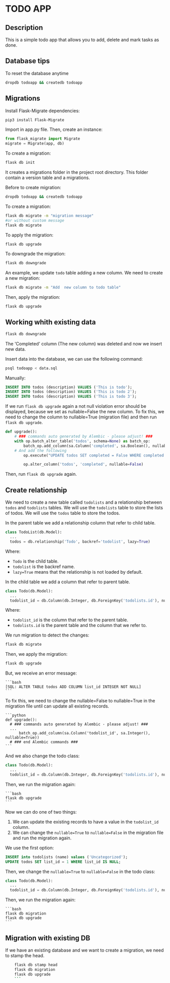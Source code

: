 # TODO APP

## Description
This is a simple todo app that allows you to add, delete and mark tasks as done.


## Database tips
To reset the database anytime

```bash
dropdb todoapp && createdb todoapp
```


## Migrations
Install Flask-Migrate dependencies:

  ```bash
  pip3 install Flask-Migrate
  ```

Import in app.py file.
Then, create an instance:

  ```python
  from flask_migrate import Migrate
  migrate = Migrate(app, db)
  ```

To create a migration:

  ```bash
  flask db init
  ```

It creates a migrations folder in the project root directory. This folder contain a version table and a migrations.

Before to create migration:

  ```bash
  dropdb todoapp && createdb todoapp
  ```

To create a migration:

  ```bash
  flask db migrate -m "migration message"
  #or without custom message
  flask db migrate
  ```


To apply the migration:

  ```bash
  flask db upgrade
  ```

To downgrade the migration:
  
  ```bash
  flask db downgrade
  ```

An example, we update `todo` table adding a new column.
We need to create a new migration:

  ```bash
  flask db migrate -m "Add  new column to todo table"
  ```

Then, apply the migration:

  ```bash
  flask db upgrade
  ```

## Working whith existing data

   ```bash
  flask db downgrade
  ```

The 'Completed' column (The new column) was deleted and now we insert new data.

Insert data into the database, we can use the following command:

  ```bash
  psql todoapp < data.sql
  ```
  Manually:

  ```sql
  INSERT INTO todos (description) VALUES ('This is todo');
  INSERT INTO todos (description) VALUES ('This is todo 2');
  INSERT INTO todos (description) VALUES ('This is todo 3');
```

If we run `flask db upgrade` again a not null violation error should be displayed, because we set as nullable=False the new column.
To fix this, we need to change the column to nullable=True (migration file) and then run `flask db upgrade`.

```python
def upgrade():
    # ### commands auto generated by Alembic - please adjust! ###
    with op.batch_alter_table('todos', schema=None) as batch_op:
        batch_op.add_column(sa.Column('completed', sa.Boolean(), nullable=True))
    # And add the following
        op.execute("UPDATE todos SET completed = False WHERE completed IS NULL")

        op.alter_column('todos', 'completed', nullable=False)
```

Then, run `flask db upgrade` again.

## Create relationship

We need to create a new table called `todolists` and a relationship between `todos` and `todolists` tables.
We will use the `todolists` table to store the lists of todos.
We will use the `todos` table to store the todos.

In the parent table we add a relationship column that refer to child table.
  
  ```python
  class TodoList(db.Model):
    ...
    todos = db.relationship('Todo', backref='todolist', lazy=True)
  ```
  Where:
  - `Todo` is the child table.
  - `todolist` is the backref name.
  - `lazy=True` means that the relationship is not loaded by default.

In the child table we add a column that refer to parent table.

  ```python
  class Todo(db.Model):
    ...
    todolist_id = db.Column(db.Integer, db.ForeignKey('todolists.id'), nullable=False)
  ```
  Where:
  - `todolist_id` is the column that refer to the parent table.
  - `todolists.id` is the parent table and the column that we refer to.

We run migration to detect the changes:

  ```bash
  flask db migrate 
  ```

Then, we apply the migration:

  ```bash
  flask db upgrade
  ```

But, we receive an error message:
  
    ```bash
    [SQL: ALTER TABLE todos ADD COLUMN list_id INTEGER NOT NULL]
    ```

To fix this, we need to change the nullable=False to nullable=True in the migration file until can update all existing records.
  
    ```python
    def upgrade():
      # ### commands auto generated by Alembic - please adjust! ###
      ...
          batch_op.add_column(sa.Column('todolist_id', sa.Integer(), nullable=True))
      # ### end Alembic commands ###
    ```
  And we also change the todo class:
    
  ```python
  class Todo(db.Model):
    ...
    todolist_id = db.Column(db.Integer, db.ForeignKey('todolists.id'), nullable=True)
  ```

  Then, we run the migration again:
  
    ```bash
    flask db upgrade
    ```

Now we can do one of two things:
1. We can update the existing records to have a value in the `todolist_id` column.
2. We can change the `nullable=True` to `nullable=False` in the migration file and run the migration again.


We use the first option:

  ```sql
  INSERT into todolists (name) values ('Uncategorized');
  UPDATE todos SET list_id = 1 WHERE list_id IS NULL;
  ```

Then, we change the `nullable=True` to `nullable=False` in the todo class:


  ```python
  class Todo(db.Model):
    ...
    todolist_id = db.Column(db.Integer, db.ForeignKey('todolists.id'), nullable=False)
  ```

  Then, we run the migration again:
  
    ```bash
    flask db migration
    flask db upgrade
    ```

## Migration with existing DB

If we have an existing database and we want to create a migration, we need to stamp the head.

```bash
    flask db stamp head
    flask db migration
    flask db upgrade
    ```
